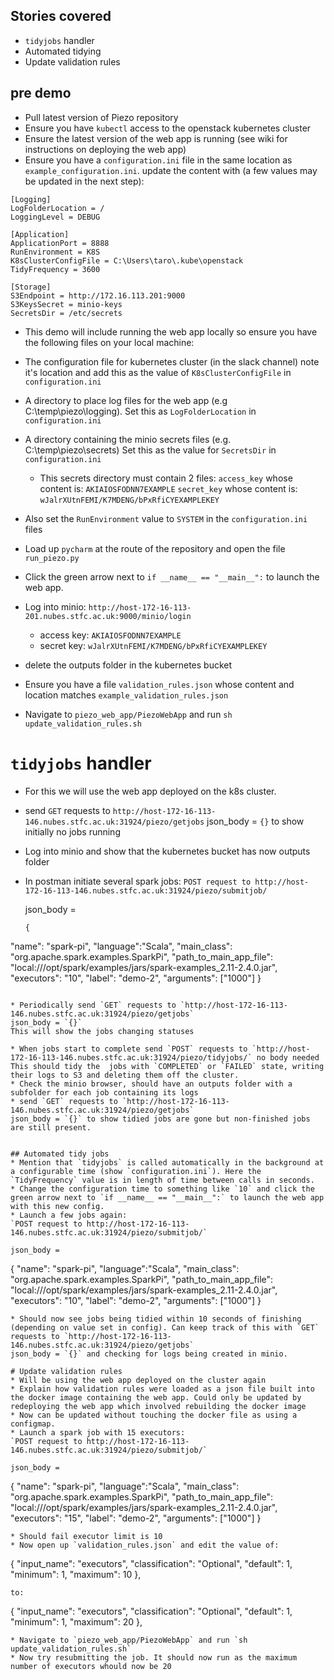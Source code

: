 ## Stories covered

* `tidyjobs` handler
* Automated tidying
* Update validation rules

## pre demo

* Pull latest version of Piezo repository
* Ensure you have `kubectl` access to the openstack kubernetes cluster
* Ensure the latest version of the web app is running (see wiki for instructions on deploying the web app)
* Ensure you have a `configuration.ini` file in the same location as `example_configuration.ini`.
update the content with (a few values may be updated in the next step):
```
[Logging]
LogFolderLocation = /
LoggingLevel = DEBUG

[Application]
ApplicationPort = 8888
RunEnvironment = K8S
K8sClusterConfigFile = C:\Users\taro\.kube\openstack
TidyFrequency = 3600

[Storage]
S3Endpoint = http://172.16.113.201:9000
S3KeysSecret = minio-keys
SecretsDir = /etc/secrets
```
* This demo will include running the web app locally so ensure you have the following files on your local machine:

- The configuration file for kubernetes cluster (in the slack channel) note it's location and add this as the value of `K8sClusterConfigFile` in `configuration.ini`
- A directory to place log files for the web app (e.g C:\temp\piezo\logging\). Set this as `LogFolderLocation` in `configuration.ini`
- A directory containing the minio secrets files (e.g.  C:\temp\piezo\secrets\) Set this as the value for `SecretsDir` in `configuration.ini`
  - This secrets directory must contain 2 files:
      `access_key` whose content is: `AKIAIOSFODNN7EXAMPLE`
      `secret_key` whose content is: `wJalrXUtnFEMI/K7MDENG/bPxRfiCYEXAMPLEKEY`

- Also set the `RunEnvironment` value to `SYSTEM` in the `configuration.ini` files


* Load up `pycharm` at the route of the repository and open the file `run_piezo.py`
* Click the green arrow next to `if __name__ == "__main__":` to launch the web app.

* Log into minio: `http://host-172-16-113-201.nubes.stfc.ac.uk:9000/minio/login`
  - access key: `AKIAIOSFODNN7EXAMPLE`
  - secret key: `wJalrXUtnFEMI/K7MDENG/bPxRfiCYEXAMPLEKEY`
* delete the outputs folder in the kubernetes bucket

*  Ensure you have a file `validation_rules.json` whose content and location matches `example_validation_rules.json`
* Navigate to `piezo_web_app/PiezoWebApp` and run `sh update_validation_rules.sh`

# `tidyjobs` handler

* For this we will use the web app deployed on the k8s cluster.
* send `GET` requests to `http://host-172-16-113-146.nubes.stfc.ac.uk:31924/piezo/getjobs`
json_body = `{}` to show initially no jobs running
* Log into minio and show that the kubernetes bucket has now outputs folder
* In postman initiate several spark jobs:
  `POST request to http://host-172-16-113-146.nubes.stfc.ac.uk:31924/piezo/submitjob/`

  json_body =
  ```
  {
 "name": "spark-pi",
 "language":"Scala",
 "main_class": "org.apache.spark.examples.SparkPi",
 "path_to_main_app_file": "local:///opt/spark/examples/jars/spark-examples_2.11-2.4.0.jar",
 "executors": "10",
 "label": "demo-2",
 "arguments": ["1000"]
}
```

* Periodically send `GET` requests to `http://host-172-16-113-146.nubes.stfc.ac.uk:31924/piezo/getjobs`
json_body = `{}`
This will show the jobs changing statuses

* When jobs start to complete send `POST` requests to `http://host-172-16-113-146.nubes.stfc.ac.uk:31924/piezo/tidyjobs/` no body needed
This should tidy the  jobs with `COMPLETED` or `FAILED` state, writing their logs to S3 and deleting them off the cluster.
* Check the minio browser, should have an outputs folder with a subfolder for each job containing its logs
* send `GET` requests to `http://host-172-16-113-146.nubes.stfc.ac.uk:31924/piezo/getjobs`
json_body = `{}` to show tidied jobs are gone but non-finished jobs are still present.


## Automated tidy jobs
* Mention that `tidyjobs` is called automatically in the background at a configurable time (show `configuration.ini`). Here the `TidyFrequency` value is in length of time between calls in seconds.
* Change the configuration time to something like `10` and click the green arrow next to `if __name__ == "__main__":` to launch the web app with this new config.
* Launch a few jobs again:
`POST request to http://host-172-16-113-146.nubes.stfc.ac.uk:31924/piezo/submitjob/`

json_body =
```
{
"name": "spark-pi",
"language":"Scala",
"main_class": "org.apache.spark.examples.SparkPi",
"path_to_main_app_file": "local:///opt/spark/examples/jars/spark-examples_2.11-2.4.0.jar",
"executors": "10",
"label": "demo-2",
"arguments": ["1000"]
}
```
* Should now see jobs being tidied within 10 seconds of finishing (depending on value set in config). Can keep track of this with `GET` requests to `http://host-172-16-113-146.nubes.stfc.ac.uk:31924/piezo/getjobs`
json_body = `{}` and checking for logs being created in minio.

# Update validation rules
* Will be using the web app deployed on the cluster again
* Explain how validation rules were loaded as a json file built into the docker image containing the web app. Could only be updated by redeploying the web app which involved rebuilding the docker image
* Now can be updated without touching the docker file as using a configmap.
* Launch a spark job with 15 executors:
`POST request to http://host-172-16-113-146.nubes.stfc.ac.uk:31924/piezo/submitjob/`

json_body =
```
{
"name": "spark-pi",
"language":"Scala",
"main_class": "org.apache.spark.examples.SparkPi",
"path_to_main_app_file": "local:///opt/spark/examples/jars/spark-examples_2.11-2.4.0.jar",
"executors": "15",
"label": "demo-2",
"arguments": ["1000"]
}
```
* Should fail executor limit is 10
* Now open up `validation_rules.json` and edit the value of:
```
{
  "input_name": "executors",
  "classification": "Optional",
  "default": 1,
  "minimum": 1,
  "maximum": 10
},
```
to:
```
{
  "input_name": "executors",
  "classification": "Optional",
  "default": 1,
  "minimum": 1,
  "maximum": 20
},
```
* Navigate to `piezo_web_app/PiezoWebApp` and run `sh update_validation_rules.sh`
* Now try resubmitting the job. It should now run as the maximum number of executors whould now be 20

